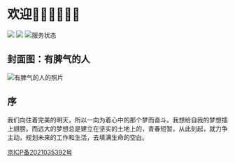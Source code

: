 # 欢迎👏🏻👏🏻👏🏻

[![](https://img.shields.io/badge/dynamic/json?label=%E5%BE%AE%E5%8D%9A%E5%85%B3%E6%B3%A8&query=%24.data.totalSubs&url=https%3A%2F%2Fapi.spencerwoo.com%2Fsubstats%2F%3Fsource%3Dweibo%26queryKey%3D2558497932&labelColor=e71f19&color=040000&logo=sina-weibo&longCache=true)](https://weibo.com/u/2558497932)
[![](https://img.shields.io/badge/dynamic/json?color=000000&label=GitHub&query=%24.data.totalSubs&suffix=%20followers&url=https%3A%2F%2Fapi.spencerwoo.com%2Fsubstats%2F%3Fsource%3Dgithub%26queryKey%3Dyihuaxiang)](https://github.com/yihuaxiang)
![服务状态](https://img.shields.io/uptimerobot/ratio/7/m790590436-e5475e90c304d9f3621817c6)


<LastPost :random='true' prefix="" :number="5"/>

## 封面图：有脾气的人
![有脾气的人的照片](https://fudongdong-statics.oss-cn-beijing.aliyuncs.com/images/20211115/1548709a2750430cadb3021b209fa847.png)



## 序
我们向往着完美的明天，所以一向为着心中的那个梦而奋斗。我想给自我的梦想插上翅膀。而远大的梦想总是建立在坚实的土地上的，青春短暂，从此刻起，就力争主动，规划未来的工作和生活，去填满生命的空白。


[京ICP备2021035392号](https://beian.miit.gov.cn/)
